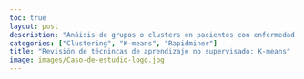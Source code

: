 ```yaml
---
toc: true
layout: post
description: "Anáisis de grupos o clusters en pacientes con enfermedad coronaria"
categories: ["Clustering", "K-means", "Rapidminer"]
title: "Revisión de técnincas de aprendizaje no supervisado: K-means"
image: images/Caso-de-estudio-logo.jpg
---
```


